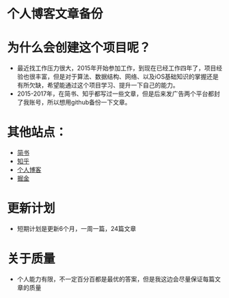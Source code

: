 # 个人博客文章备份
# 为什么会创建这个项目呢？
* 最近找工作压力很大，2015年开始参加工作，到现在已经工作四年了，项目经验也很丰富，但是对于算法、数据结构、网络、以及iOS基础知识的掌握还是有所欠缺，希望能通过这个项目学习、提升一下自己的能力。
* 2015-2017年，在简书、知乎都写过一些文章，但是后来发广告两个平台都封了我账号，所以想用github备份一下文章。

# 其他站点：
* [简书](https://www.jianshu.com/u/ab82c808132d)
* [知乎](https://www.zhihu.com/people/devpeng)
* [个人博客](http://www.devpeng.com)
* [掘金](https://juejin.im/user/5cbfd60df265da036d79bd6c)

# 更新计划
* 短期计划是更新6个月，一周一篇，24篇文章

# 关于质量
* 个人能力有限，不一定百分百都是最优的答案，但是我这边会尽量保证每篇文章的质量
